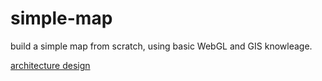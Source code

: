 # simple-map

build a simple map from scratch, using basic WebGL and GIS knowleage.

[architecture design](architecture.md)

